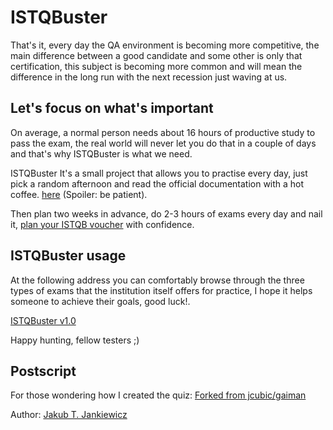 # ISTQBuster
That's it, every day the QA environment is becoming more competitive, the main difference between a good candidate and some other is only that certification, this subject is becoming more common and will mean the difference in the long run with the next recession just waving at us.

## Let's focus on what's important
On average, a normal person needs about 16 hours of productive study to pass the exam, the real world will never let you do that in a couple of days and that's why ISTQBuster is what we need.

ISTQBuster It's a small project that allows you to practise every day, just pick a random afternoon and read the official documentation with a hot coffee. [here](https://istqb-main-web-prod.s3.amazonaws.com/media/documents/ISTQB-CTFL_Syllabus_2018_v3.1.1.pdf) (Spoiler: be patient).

Then plan two weeks in advance, do 2-3 hours of exams every day and nail it, [plan your ISTQB voucher](https://www.istqb.org/certifications/find-an-exam-provider) with confidence.

## ISTQBuster usage
At the following address you can comfortably browse through the three types of exams that the institution itself offers for practice, I hope it helps someone to achieve their goals, good luck!.

[ISTQBuster v1.0](https://qabbalah.github.io/ISTQBuster/)

Happy hunting, fellow testers ;)

## Postscript
For those wondering how I created the quiz:
[Forked from jcubic/gaiman](https://github.com/QAbbalah/gaiman)

Author: [Jakub T. Jankiewicz](https://github.com/jcubic)